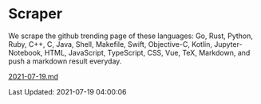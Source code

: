 # Scraper

We scrape the github trending page of these languages: Go, Rust, Python, Ruby, C++, C, Java, Shell, Makefile, Swift, Objective-C, Kotlin, Jupyter-Notebook, HTML, JavaScript, TypeScript, CSS, Vue, TeX, Markdown, and push a markdown result everyday.

[2021-07-19.md](https://github.com/yangwenmai/github-trending-backup/blob/master/2021-07-19.md)

Last Updated: 2021-07-19 04:00:06